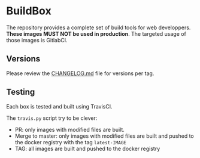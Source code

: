 BuildBox
========

The repository provides a complete set of build tools for web developpers. **These
images MUST NOT be used in production**. The targeted usage of those images is GitlabCI.

Versions
--------

Please review the [CHANGELOG.md](CHANGELOG.md) file for versions per tag.

Testing
-------

Each box is tested and built using TravisCI. 

The ``travis.py`` script try to be clever:
 - PR: only images with modified files are built.
 - Merge to master: only images with modified files are built and pushed to the docker registry with the tag ``latest-IMAGE``
 - TAG: all images are built and pushed to the docker registry
